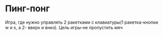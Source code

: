 # Пинг-понг 

 Игра, где нужно управлять 2 ракетками с клавиатуры(1 ракетка-кнопки w и s, а 2- вверх и вниз). Цель игры-не пропустить мяч
